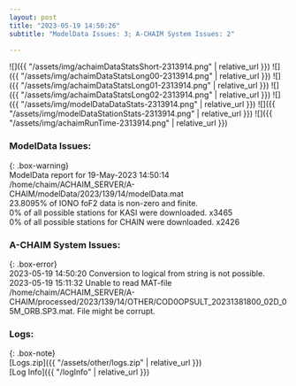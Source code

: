 ```yaml
---
layout: post
title: "2023-05-19 14:50:26"
subtitle: "ModelData Issues: 3; A-CHAIM System Issues: 2"

---
```


![]({{ "/assets/img/achaimDataStatsShort-2313914.png" | relative_url }})
![]({{ "/assets/img/achaimDataStatsLong00-2313914.png" | relative_url }})
![]({{ "/assets/img/achaimDataStatsLong01-2313914.png" | relative_url }})
![]({{ "/assets/img/achaimDataStatsLong02-2313914.png" | relative_url }})
![]({{ "/assets/img/modelDataDataStats-2313914.png" | relative_url }})
![]({{ "/assets/img/modelDataStationStats-2313914.png" | relative_url }})
![]({{ "/assets/img/achaimRunTime-2313914.png" | relative_url }})


### ModelData Issues:  
  
{: .box-warning}  
 ModelData report for 19-May-2023 14:50:14   
 /home/chaim/ACHAIM_SERVER/A-CHAIM/modelData/2023/139/14/modelData.mat   
 23.8095% of IONO foF2 data is non-zero and finite.   
 0% of all possible stations for KASI were downloaded. x3465   
 0% of all possible stations for CHAIN were downloaded. x2426   
  
### A-CHAIM System Issues:  
  
{: .box-error}  
2023-05-19 14:50:20 Conversion to logical from string is not possible.  
2023-05-19 15:11:32 Unable to read MAT-file /home/chaim/ACHAIM_SERVER/A-CHAIM/processed/2023/139/14/OTHER/COD0OPSULT_20231381800_02D_05M_ORB.SP3.mat. File might be corrupt.  

### Logs:  
  
{: .box-note}  
[Logs.zip]({{ "/assets/other/logs.zip" | relative_url }})  
[Log Info]({{ "/logInfo" | relative_url }})  
